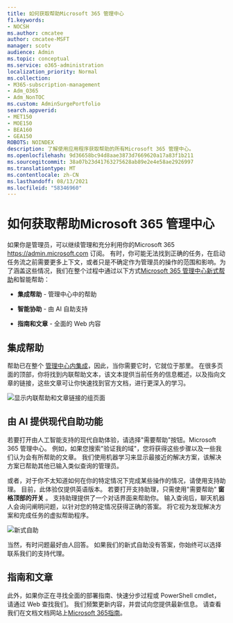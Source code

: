 ```yaml
---
title: 如何获取帮助Microsoft 365 管理中心
f1.keywords:
- NOCSH
ms.author: cmcatee
author: cmcatee-MSFT
manager: scotv
audience: Admin
ms.topic: conceptual
ms.service: o365-administration
localization_priority: Normal
ms.collection:
- M365-subscription-management
- Adm_O365
- Adm_NonTOC
ms.custom: AdminSurgePortfolio
search.appverid:
- MET150
- MOE150
- BEA160
- GEA150
ROBOTS: NOINDEX
description: 了解使用应用程序获取帮助的所有Microsoft 365 管理中心。
ms.openlocfilehash: 9d36658bc94d8aae3873d7669620a17a83f1b211
ms.sourcegitcommit: 38a07b23d41763275628ab89e2e4e58ae2926997
ms.translationtype: MT
ms.contentlocale: zh-CN
ms.lasthandoff: 08/13/2021
ms.locfileid: "58346960"
---
```

<!-- The following is just placeholder text from Madhura's mail. We need to add images/examples of each -->

# <a name="how-to-get-help-in-the-microsoft-365-admin-center"></a>如何获取帮助Microsoft 365 管理中心

如果你是管理员，可以继续管理和充分利用你的Microsoft 365 <a href="https://go.microsoft.com/fwlink/p/?linkid=2024339" target="_blank">https://admin.microsoft.com</a> 订阅。 有时，你可能无法找到正确的任务，在启动任务流之前需要更多上下文，或者只是不确定作为管理员的操作的范围和影响。为了涵盖这些情况，我们在整个过程中通过以下方式<a href="https://go.microsoft.com/fwlink/p/?linkid=2166757" target="_blank">Microsoft 365 管理中心新式帮助</a>和智能帮助：

* **集成帮助** - 管理中心中的帮助

* **智能协助** - 由 AI 自助支持

* **指南和文章** - 全面的 Web 内容

## <a name="integrated-help"></a>集成帮助

帮助已在整个 <a href="https://go.microsoft.com/fwlink/p/?linkid=2166757" target="_blank">管理中心内集成</a>，因此，当你需要它时，它就位于那里。 在很多页面的顶部，你将找到内联帮助文本，该文本提供当前任务的信息概述，以及指向文章的链接，这些文章可让你快速找到官方文档，进行更深入的学习。

![显示内联帮助和文章链接的组页面](../../media/integrated-help.png)

## <a name="modern-self-help-powered-by-ai"></a>由 AI 提供现代自助功能

若要打开由人工智能支持的现代自助体验，请选择"需要帮助"按钮。Microsoft 365 管理中心。 <a href="https://go.microsoft.com/fwlink/p/?linkid=2166757" target="_blank"></a> 例如，如果您搜索"验证我的域"，您将获得这些步骤以及一些我们认为会有所帮助的文章。 我们使用机器学习来显示最接近的解决方案，该解决方案已帮助其他已输入类似查询的管理员。

或者，对于你不太知道如何在你的特定情况下完成某些操作的情况，请使用支持助理。 目前，此体验仅提供英语版本。 若要打开支持助理，只需使用"需要帮助" **窗格顶部的开关** 。 支持助理提供了一个对话界面来帮助你。 输入查询后，聊天机器人会询问阐明问题，以针对您的特定情况获得正确的答案。 将它视为发现解决方案和完成任务的虚拟帮助程序。

![新式自助](../../media/help-options.png)

当然，有时问题最好由人回答。 如果我们的新式自助没有答案，你始终可以选择联系我们的支持代理。

## <a name="guides-and-articles"></a>指南和文章

此外，如果你正在寻找全面的部署指南、快速分步过程或 PowerShell cmdlet，请通过 Web 查找我们。 我们频繁更新内容，并尝试向您提供最新信息。 请查看我们在文档文档网站上[Microsoft 365指南](../../index.yml)。